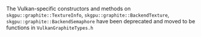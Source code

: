 The Vulkan-specific constructors and methods on `skgpu::graphite::TextureInfo`,
`skgpu::graphite::BackendTexture`, `skgpu::graphite::BackendSemaphore` have been deprecated and
moved to be functions in `VulkanGraphiteTypes.h`